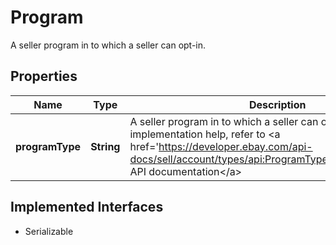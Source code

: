 

# Program

A seller program in to which a seller can opt-in.
## Properties

Name | Type | Description | Notes
------------ | ------------- | ------------- | -------------
**programType** | **String** | A seller program in to which a seller can opt-in. For implementation help, refer to &lt;a href&#x3D;&#39;https://developer.ebay.com/api-docs/sell/account/types/api:ProgramTypeEnum&#39;&gt;eBay API documentation&lt;/a&gt; |  [optional]


## Implemented Interfaces

* Serializable


